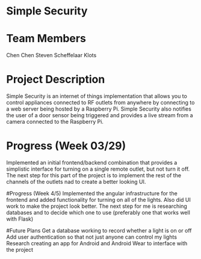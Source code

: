 # Simple Security

# Team Members
Chen Chen
Steven Scheffelaar Klots

# Project Description
Simple Security is an internet of things implementation that allows you to control
appliances connected to RF outlets from anywhere by connecting to a web server being hosted 
by a Raspberry Pi. Simple Security also notifies the user of a door sensor being triggered
and provides a live stream from a camera connected to the Raspberry Pi.

# Progress (Week 03/29)
Implemented an initial frontend/backend combination that provides a simplistic interface 
for turning on a single remote outlet, but not turn it off. The next step for this part of the project
is to implement the rest of the channels of the outlets nad to create a better looking UI.

#Progress (Week 4/5)
Implemented the angular infrastructure for the frontend and added functionality for turning on all of the lights.
Also did UI work to make the project look better.
The next step for me is researching databases and to decide which one to use (preferably one that works well with Flask)

#Future Plans
Get a database working to record whether a light is on or off
Add user authentication so that not just anyone can control my lights
Research creating an app for Android and Android Wear to interface with the project

